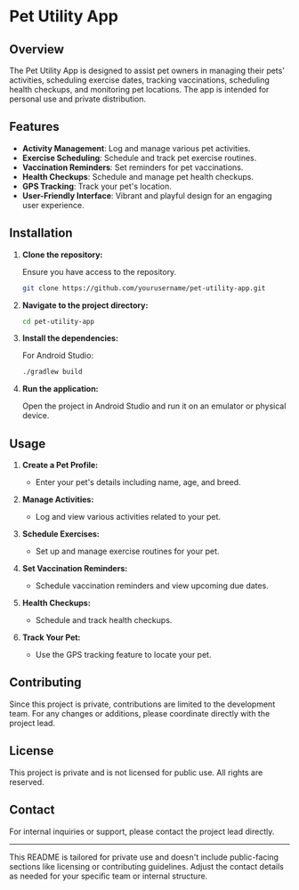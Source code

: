 
# Pet Utility App

## Overview

The Pet Utility App is designed to assist pet owners in managing their pets' activities, scheduling exercise dates, tracking vaccinations, scheduling health checkups, and monitoring pet locations. The app is intended for personal use and private distribution.

## Features

- **Activity Management**: Log and manage various pet activities.
- **Exercise Scheduling**: Schedule and track pet exercise routines.
- **Vaccination Reminders**: Set reminders for pet vaccinations.
- **Health Checkups**: Schedule and manage pet health checkups.
- **GPS Tracking**: Track your pet's location.
- **User-Friendly Interface**: Vibrant and playful design for an engaging user experience.

## Installation

1. **Clone the repository:**

   Ensure you have access to the repository.

   ```bash
   git clone https://github.com/yourusername/pet-utility-app.git
   ```

2. **Navigate to the project directory:**

   ```bash
   cd pet-utility-app
   ```

3. **Install the dependencies:**

   For Android Studio:

   ```bash
   ./gradlew build
   ```

4. **Run the application:**

   Open the project in Android Studio and run it on an emulator or physical device.

## Usage

1. **Create a Pet Profile:**
   - Enter your pet's details including name, age, and breed.

2. **Manage Activities:**
   - Log and view various activities related to your pet.

3. **Schedule Exercises:**
   - Set up and manage exercise routines for your pet.

4. **Set Vaccination Reminders:**
   - Schedule vaccination reminders and view upcoming due dates.

5. **Health Checkups:**
   - Schedule and track health checkups.

6. **Track Your Pet:**
   - Use the GPS tracking feature to locate your pet.

## Contributing

Since this project is private, contributions are limited to the development team. For any changes or additions, please coordinate directly with the project lead.

## License

This project is private and is not licensed for public use. All rights are reserved.

## Contact

For internal inquiries or support, please contact the project lead directly.

---

This README is tailored for private use and doesn't include public-facing sections like licensing or contributing guidelines. Adjust the contact details as needed for your specific team or internal structure.

